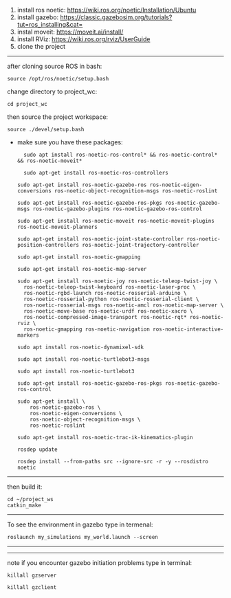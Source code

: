 1. install ros noetic: https://wiki.ros.org/noetic/Installation/Ubuntu
2. install gazebo: https://classic.gazebosim.org/tutorials?tut=ros_installing&cat=
3. instal moveit: https://moveit.ai/install/
4. install RViz: https://wiki.ros.org/rviz/UserGuide
5. clone the project
---------------------------
after cloning source ROS in bash:

    source /opt/ros/noetic/setup.bash 

change directory to project_wc:

    cd project_wc
  
then source the project workspace:

    source ./devel/setup.bash

* make sure you have these packages:

        sudo apt install ros-noetic-ros-control* && ros-noetic-control* && ros-noetic-moveit*

        sudo apt-get install ros-noetic-ros-controllers

      sudo apt-get install ros-noetic-gazebo-ros ros-noetic-eigen-conversions ros-noetic-object-recognition-msgs ros-noetic-roslint

      sudo apt-get install ros-noetic-gazebo-ros-pkgs ros-noetic-gazebo-msgs ros-noetic-gazebo-plugins ros-noetic-gazebo-ros-control

      sudo apt-get install ros-noetic-moveit ros-noetic-moveit-plugins ros-noetic-moveit-planners

      sudo apt-get install ros-noetic-joint-state-controller ros-noetic-position-controllers ros-noetic-joint-trajectory-controller
      
      sudo apt-get install ros-noetic-gmapping
      
      sudo apt-get install ros-noetic-map-server
      
      sudo apt-get install ros-noetic-joy ros-noetic-teleop-twist-joy \
        ros-noetic-teleop-twist-keyboard ros-noetic-laser-proc \
        ros-noetic-rgbd-launch ros-noetic-rosserial-arduino \
        ros-noetic-rosserial-python ros-noetic-rosserial-client \
        ros-noetic-rosserial-msgs ros-noetic-amcl ros-noetic-map-server \
        ros-noetic-move-base ros-noetic-urdf ros-noetic-xacro \
        ros-noetic-compressed-image-transport ros-noetic-rqt* ros-noetic-rviz \
        ros-noetic-gmapping ros-noetic-navigation ros-noetic-interactive-markers
        
      sudo apt install ros-noetic-dynamixel-sdk
      
      sudo apt install ros-noetic-turtlebot3-msgs
      
      sudo apt install ros-noetic-turtlebot3
      
      sudo apt-get install ros-noetic-gazebo-ros-pkgs ros-noetic-gazebo-ros-control
      
      sudo apt-get install \
          ros-noetic-gazebo-ros \
          ros-noetic-eigen-conversions \
          ros-noetic-object-recognition-msgs \
          ros-noetic-roslint
          
      sudo apt-get install ros-noetic-trac-ik-kinematics-plugin
          
      rosdep update
      
      rosdep install --from-paths src --ignore-src -r -y --rosdistro noetic


---------------------------
then build it:

    cd ~/project_ws
    catkin_make
    
---------------------------
To see the environment in gazebo type in termenal:

    roslaunch my_simulations my_world.launch --screen

---------------------------

---------------------------
note if you encounter gazebo initiation problems type in terminal:

    killall gzserver
    
    killall gzclient
